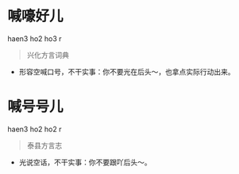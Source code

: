 # 喊嚎好儿
haen3 ho2 ho3 r
> 兴化方言词典
- 形容空喊口号，不干实事：你不要光在后头～，也拿点实际行动出来。

# 喊号号儿
haen3 ho2 ho2 r
> 泰县方言志
- 光说空话，不干实事：你不要跟吖后头～。
